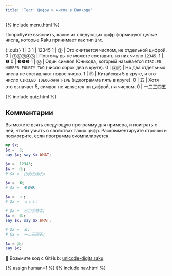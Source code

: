 ```yaml
---
title: 'Тест: Цифры и числа в Юникоде'
---
```


{% include menu.html %}

Попробуйте выяснить, какие из следующих цифр формируют целые числа, которые Raku
принимает как тип `Int`.

{:.quiz}
1 | 3
1 | 12345
1 | ⓷ | Это считается числом, не отдельной цифрой.
0 | ⓵⓶⓷⓸⓹ | Поэтому вы не можете составить из них число `12345`.
1 | ❷
0 | ❸❹❺
1 | ㊷ | Один символ Юникода, который называется `CIRCLED NUMBER FOURTY TWO` (число сорок два в круге).
0 | ⓸⓶ | Но два отдельных числа не составляют новое число.
1 | ㊄ | Китайская 5 в круге, и это число `CIRCLED IDEOGRAPH FIVE` (идеограмма пять в круге).
0 | 五 | Хотя это означает 5, символ не является ни цифрой, ни числом.
0 | 一二三四五

{% include quiz.html %}

## Комментарии

Вы можете взять следующую программу для примера, и поиграть с ней, чтобы узнать
о свойствах таких цифр. Раскомментируйте строчки и посмотрите, если программа
скомпилируется.

```raku
my $x;
$x =  3;
say $x; say $x.WHAT;

$x =  12345;
$x =  ⓷;
# $x =  ⓵⓶⓷⓸⓹;

$x =  ❷;
# $x =  ❸❹❺;

$x =  ⒌;
# $x =  ⒊⒋⒌;

# $x =  ㊀㊁㊂㊃㊄;
$x =  ㊄;
say $x; say $x.WHAT;

# $x =  五;
# $x =  一二三四五;

$x = ㊷;
say $x;
```

🦋 Возьмите код с GitHub: [unicode-digits.raku](https://github.com/ash/raku-course/blob/master/essentials/numbers/integers/quiz2/unicode-digits.raku).

{% assign human=1 %}
{% include nav.html %}
